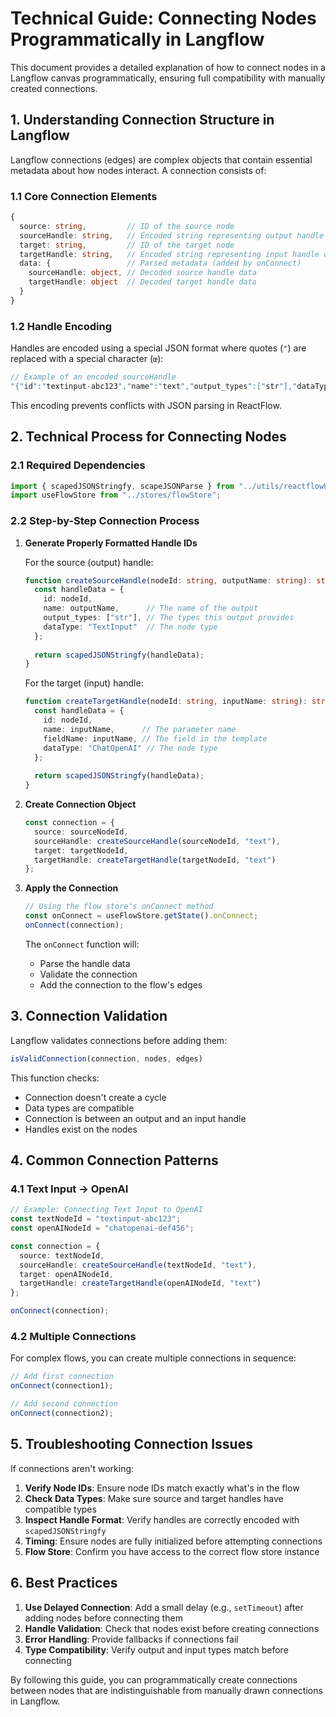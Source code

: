 # Technical Guide: Connecting Nodes Programmatically in Langflow

This document provides a detailed explanation of how to connect nodes in a Langflow canvas programmatically, ensuring full compatibility with manually created connections.

## 1. Understanding Connection Structure in Langflow

Langflow connections (edges) are complex objects that contain essential metadata about how nodes interact. A connection consists of:

### 1.1 Core Connection Elements

```typescript
{
  source: string,         // ID of the source node
  sourceHandle: string,   // Encoded string representing output handle data
  target: string,         // ID of the target node
  targetHandle: string,   // Encoded string representing input handle data
  data: {                 // Parsed metadata (added by onConnect)
    sourceHandle: object, // Decoded source handle data
    targetHandle: object  // Decoded target handle data
  }
}
```

### 1.2 Handle Encoding

Handles are encoded using a special JSON format where quotes (`"`) are replaced with a special character (`œ`):

```typescript
// Example of an encoded sourceHandle
"{"id":"textinput-abc123","name":"text","output_types":["str"],"dataType":"TextInput"}".replace(/"/g, "œ")
```

This encoding prevents conflicts with JSON parsing in ReactFlow.

## 2. Technical Process for Connecting Nodes

### 2.1 Required Dependencies

```typescript
import { scapedJSONStringfy, scapeJSONParse } from "../utils/reactflowUtils";
import useFlowStore from "../stores/flowStore";
```

### 2.2 Step-by-Step Connection Process

1. **Generate Properly Formatted Handle IDs**

   For the source (output) handle:
   ```typescript
   function createSourceHandle(nodeId: string, outputName: string): string {
     const handleData = {
       id: nodeId,
       name: outputName,      // The name of the output
       output_types: ["str"], // The types this output provides
       dataType: "TextInput"  // The node type
     };
     
     return scapedJSONStringfy(handleData);
   }
   ```

   For the target (input) handle:
   ```typescript
   function createTargetHandle(nodeId: string, inputName: string): string {
     const handleData = {
       id: nodeId,
       name: inputName,      // The parameter name
       fieldName: inputName, // The field in the template
       dataType: "ChatOpenAI" // The node type
     };
     
     return scapedJSONStringfy(handleData);
   }
   ```

2. **Create Connection Object**

   ```typescript
   const connection = {
     source: sourceNodeId,
     sourceHandle: createSourceHandle(sourceNodeId, "text"),
     target: targetNodeId,
     targetHandle: createTargetHandle(targetNodeId, "text")
   };
   ```

3. **Apply the Connection**

   ```typescript
   // Using the flow store's onConnect method
   const onConnect = useFlowStore.getState().onConnect;
   onConnect(connection);
   ```

   The `onConnect` function will:
   - Parse the handle data
   - Validate the connection
   - Add the connection to the flow's edges

## 3. Connection Validation

Langflow validates connections before adding them:

```typescript
isValidConnection(connection, nodes, edges)
```

This function checks:
- Connection doesn't create a cycle
- Data types are compatible
- Connection is between an output and an input handle
- Handles exist on the nodes

## 4. Common Connection Patterns

### 4.1 Text Input → OpenAI

```typescript
// Example: Connecting Text Input to OpenAI
const textNodeId = "textinput-abc123";
const openAINodeId = "chatopenai-def456";

const connection = {
  source: textNodeId,
  sourceHandle: createSourceHandle(textNodeId, "text"),
  target: openAINodeId,
  targetHandle: createTargetHandle(openAINodeId, "text")
};

onConnect(connection);
```

### 4.2 Multiple Connections

For complex flows, you can create multiple connections in sequence:

```typescript
// Add first connection
onConnect(connection1);

// Add second connection
onConnect(connection2);
```

## 5. Troubleshooting Connection Issues

If connections aren't working:

1. **Verify Node IDs**: Ensure node IDs match exactly what's in the flow
2. **Check Data Types**: Make sure source and target handles have compatible types
3. **Inspect Handle Format**: Verify handles are correctly encoded with `scapedJSONStringfy`
4. **Timing**: Ensure nodes are fully initialized before attempting connections
5. **Flow Store**: Confirm you have access to the correct flow store instance

## 6. Best Practices

1. **Use Delayed Connection**: Add a small delay (e.g., `setTimeout`) after adding nodes before connecting them
2. **Handle Validation**: Check that nodes exist before creating connections
3. **Error Handling**: Provide fallbacks if connections fail
4. **Type Compatibility**: Verify output and input types match before connecting

By following this guide, you can programmatically create connections between nodes that are indistinguishable from manually drawn connections in Langflow.
